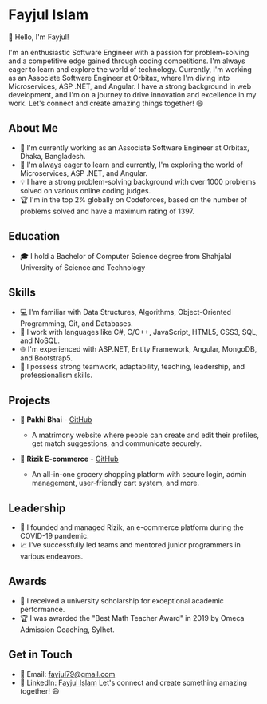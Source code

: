 # Fayjul Islam

👋 Hello, I'm Fayjul!

I'm an enthusiastic Software Engineer with a passion for problem-solving and a competitive edge gained through coding competitions. I'm always eager to learn and explore the world of technology. Currently, I'm working as an Associate Software Engineer at Orbitax, where I'm diving into Microservices, ASP .NET, and Angular. I have a strong background in web development, and I'm on a journey to drive innovation and excellence in my work. Let's connect and create amazing things together! 😄

## About Me
- 💼 I'm currently working as an Associate Software Engineer at Orbitax, Dhaka, Bangladesh.
- 🌱 I'm always eager to learn and currently, I'm exploring the world of Microservices, ASP .NET, and Angular.
- 💡 I have a strong problem-solving background with over 1000 problems solved on various online coding judges.
- 🏆 I'm in the top 2% globally on Codeforces, based on the number of problems solved and have a maximum rating of 1397.

## Education
- 🎓 I hold a Bachelor of Computer Science degree from Shahjalal University of Science and Technology

## Skills
- 💻 I'm familiar with Data Structures, Algorithms, Object-Oriented Programming, Git, and Databases.
- 🚀 I work with languages like C#, C/C++, JavaScript, HTML5, CSS3, SQL, and NoSQL.
- 🌐 I'm experienced with ASP.NET, Entity Framework, Angular, MongoDB, and Bootstrap5.
- 🤝 I possess strong teamwork, adaptability, teaching, leadership, and professionalism skills.

## Projects
- 🌟 **Pakhi Bhai** - [GitHub](https://github.com/Fayjul/PhakiBhai)
  - A matrimony website where people can create and edit their profiles, get match suggestions, and communicate securely.

- 🌟 **Rizik E-commerce** - [GitHub](https://github.com/Fayjul/rizik-web-project)
  - An all-in-one grocery shopping platform with secure login, admin management, user-friendly cart system, and more.

## Leadership
- 🚀 I founded and managed Rizik, an e-commerce platform during the COVID-19 pandemic.
- 📈 I've successfully led teams and mentored junior programmers in various endeavors.

## Awards
- 🏅 I received a university scholarship for exceptional academic performance.
- 🏆 I was awarded the "Best Math Teacher Award" in 2019 by Omeca Admission Coaching, Sylhet.

## Get in Touch
- 📧 Email: [fayjul79@gmail.com](mailto:fayjul79@gmail.com)
- 💼 LinkedIn: [Fayjul Islam](https://www.linkedin.com/in/fayjul/)
Let's connect and create something amazing together! 😄
